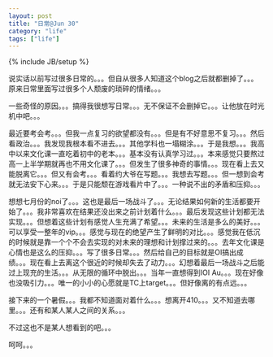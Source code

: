 ```yaml
---
layout: post
title: "日常@Jun 30"
category: "life"
tags: ["life"]
---
```

{% include JB/setup %}

说实话以前写过很多日常的。。。但自从很多人知道这个blog之后就都删掉了。。。原来日常里面写过很多个人颓废的琐碎的情绪。。。

一些奇怪的原因。。。搞得我很想写日常。。。无不保证不会删掉它。。。让他放在时光机中吧。。。

最近要考会考。。。但我一点复习的欲望都没有。。。但是有不好意思不复习。。。然后看政治。。。我发现我根本看不进去。。。其他学科也一塌糊涂。。。于是我想。。。我高中以来文化课一直吃着初中的老本。。。基本没有认真学习过。。。本来感觉只要熬过高一上半学期就再也不用文化课了。。。但发生了很多神奇的事情。。。现在看上去又能脱离它。。。但又有会考。。。看着约大爷在写题。。。我想去写题。。。但一想到会考就无法安下心来。。。于是只能颓在游戏看片中了。。。一种说不出的矛盾和压抑。。。

想想七月份的noi了。。。这也是最后一场战斗了。。。无论结果如何新的生活都要开始了。。。我非常喜欢在结果还没出来之前计划着什么。。。最后发现这些计划都无法实现。。。但想着这些计划有感觉人生充满了希望。。。未来的生活是多么的美好。。。可以享受一整年的vip。。。感觉与现在的绝望产生了鲜明的对比。。。感觉我在低沉的时候就是靠一个个不会去实现的对未来的理想和计划撑过来的。。。去年文化课是心情也是这么的压抑。。。写了很多日常。。。然后给自己的目标就是OI搞出成绩。。。现在看上去离这个很近的时候却失去了动力。。。幻想着最后一场战斗之后能过上现充的生活。。。从无限的循环中脱出。。。当年一直想得到IOI Au。。。现在好像也没吸引力。。。唯一的小小的心愿就是TC上target。。。但好像离的有点远。。。

接下来的一个暑假。。。我都不知道面对着什么。。。想离开410。。。又不知道去哪里。。。还有和某人某人之间的关系。。。

不过这也不是某人想看到的吧。。。

呵呵。。。
